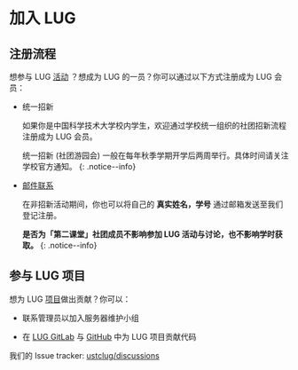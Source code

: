 ---
---

# 加入 LUG

## 注册流程

想参与 LUG [活动](/wiki/lug/events/) ？想成为 LUG 的一员？你可以通过以下方式注册成为 LUG 会员：

- 统一招新

  如果你是中国科学技术大学校内学生，欢迎通过学校统一组织的社团招新流程注册成为 LUG 会员。

  统一招新 (社团游园会) 一般在每年秋季学期开学后两周举行。具体时间请关注学校官方通知。
  {: .notice--info}

- [邮件联系](contact/)

  在非招新活动期间，你也可以将自己的 **真实姓名，学号** 通过邮箱发送至我们登记注册。

  **是否为「第二课堂」社团成员不影响参加 LUG 活动与讨论，也不影响学时获取。**
  {: .notice--info}

## 参与 LUG 项目

想为 LUG [项目](services/)做出贡献？你可以：

- 联系管理员以加入服务器维护小组

- 在 [LUG GitLab](https://git.lug.ustc.edu.cn/) 与 [GitHub](https://github.com/ustclug) 中为 LUG 项目贡献代码

我们的 Issue tracker: [ustclug/discussions](https://github.com/ustclug/discussions/issues)
